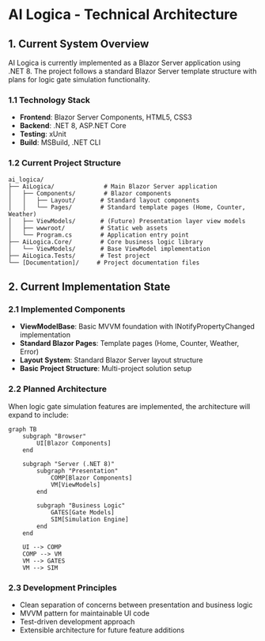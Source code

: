 # AI Logica - Technical Architecture

## 1. Current System Overview

AI Logica is currently implemented as a Blazor Server application using .NET 8. The project follows a standard Blazor Server template structure with plans for logic gate simulation functionality.

### 1.1 Technology Stack
- **Frontend**: Blazor Server Components, HTML5, CSS3
- **Backend**: .NET 8, ASP.NET Core
- **Testing**: xUnit
- **Build**: MSBuild, .NET CLI

### 1.2 Current Project Structure
```
ai_logica/
├── AiLogica/              # Main Blazor Server application
│   ├── Components/        # Blazor components
│   │   ├── Layout/       # Standard layout components
│   │   └── Pages/        # Standard template pages (Home, Counter, Weather)
│   ├── ViewModels/       # (Future) Presentation layer view models
│   ├── wwwroot/          # Static web assets
│   └── Program.cs        # Application entry point
├── AiLogica.Core/        # Core business logic library
│   └── ViewModels/       # Base ViewModel implementation
├── AiLogica.Tests/       # Test project
└── [Documentation]/     # Project documentation files
```

## 2. Current Implementation State

### 2.1 Implemented Components
- **ViewModelBase**: Basic MVVM foundation with INotifyPropertyChanged implementation
- **Standard Blazor Pages**: Template pages (Home, Counter, Weather, Error)
- **Layout System**: Standard Blazor Server layout structure
- **Basic Project Structure**: Multi-project solution setup

### 2.2 Planned Architecture

When logic gate simulation features are implemented, the architecture will expand to include:

```mermaid
graph TB
    subgraph "Browser"
        UI[Blazor Components]
    end
    
    subgraph "Server (.NET 8)"
        subgraph "Presentation"
            COMP[Blazor Components]
            VM[ViewModels]
        end
        
        subgraph "Business Logic"
            GATES[Gate Models]
            SIM[Simulation Engine]
        end
    end
    
    UI --> COMP
    COMP --> VM
    VM --> GATES
    VM --> SIM
```

### 2.3 Development Principles
- Clean separation of concerns between presentation and business logic
- MVVM pattern for maintainable UI code
- Test-driven development approach
- Extensible architecture for future feature additions
